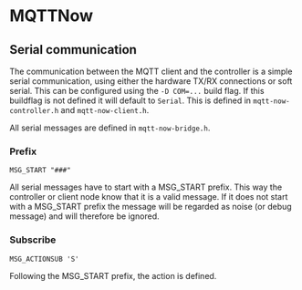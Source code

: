 # MQTTNow

## Serial communication

The communication between the MQTT client and the controller is a simple serial communication, using either the hardware TX/RX connections or soft serial. This can be configured using the `-D COM=...` build flag. If this buildflag is not defined it will default to `Serial`. This is defined in `mqtt-now-controller.h` and `mqtt-now-client.h`.

All serial messages are defined in `mqtt-now-bridge.h`.

### Prefix

`MSG_START "###"`

All serial messages have to start with a MSG_START prefix. This way the controller or client node know that it is a valid message. If it does not start with a MSG_START prefix the message will be regarded as noise (or debug message) and will therefore be ignored.

### Subscribe

`MSG_ACTIONSUB 'S'`

Following the MSG_START prefix, the action is defined.